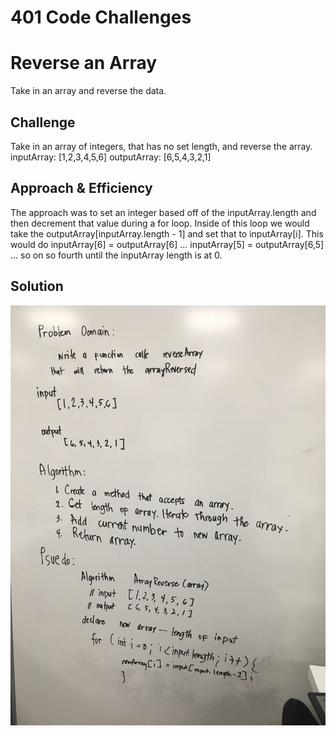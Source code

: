 # 401 Code Challenges

# Reverse an Array
Take in an array and reverse the data.

## Challenge
Take in an array of integers, that has no set length, and reverse the array.
inputArray: [1,2,3,4,5,6]
outputArray: [6,5,4,3,2,1]

## Approach & Efficiency
The approach was to set an integer based off of the inputArray.length and then decrement that value during a for loop.  Inside of this loop we would take the outputArray[inputArray.length - 1] and set that to inputArray[i].  This would do inputArray[6] = outputArray[6] ... inputArray[5] = outputArray[6,5] ... so on so fourth until the inputArray length is at 0.

## Solution
![](/whiteboard-pictures/ArrayReverse.JPG)

